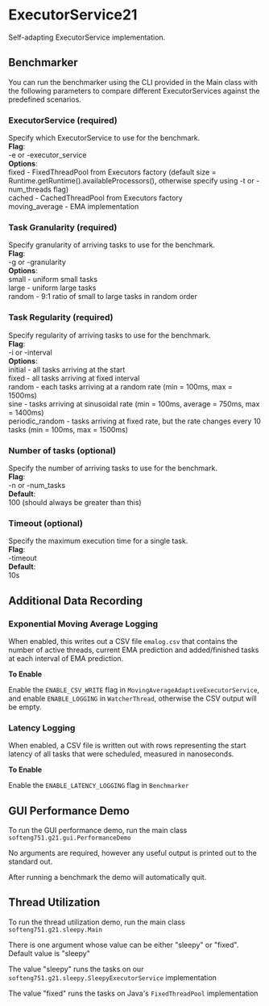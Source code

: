 # ExecutorService21
Self-adapting ExecutorService implementation.

## Benchmarker
You can run the benchmarker using the CLI provided in the Main class with the following parameters to compare different ExecutorServices against the predefined scenarios.

### ExecutorService (required)
Specify which ExecutorService to use for the benchmark.  
**Flag**:  
-e or -executor_service  
**Options**:  
fixed - FixedThreadPool from Executors factory (default size = Runtime.getRuntime().availableProcessors(), otherwise specify using -t or -num_threads flag)  
cached - CachedThreadPool from Executors factory  
moving_average - EMA implementation

### Task Granularity (required)
Specify granularity of arriving tasks to use for the benchmark.  
**Flag**:  
-g or -granularity  
**Options**:  
small - uniform small tasks  
large - uniform large tasks  
random - 9:1 ratio of small to large tasks in random order  

### Task Regularity (required)
Specify regularity of arriving tasks to use for the benchmark.  
**Flag**:  
-i or -interval  
**Options**:  
initial - all tasks arriving at the start  
fixed - all tasks arriving at fixed interval  
random - each tasks arriving at a random rate (min = 100ms, max = 1500ms)  
sine - tasks arriving at sinusoidal rate (min = 100ms, average = 750ms, max = 1400ms)  
periodic_random - tasks arriving at fixed rate, but the rate changes every 10 tasks (min = 100ms, max = 1500ms)

### Number of tasks (optional)
Specify the number of arriving tasks to use for the benchmark.  
**Flag**:  
-n or -num_tasks  
**Default**:  
100 (should always be greater than this)

### Timeout (optional)
Specify the maximum execution time for a single task.  
**Flag**:  
-timeout  
**Default**:  
10s

## Additional Data Recording
### Exponential Moving Average Logging
When enabled, this writes out a CSV file `emalog.csv` that contains the number of active threads, current EMA prediction and added/finished tasks at each interval of EMA prediction.

**To Enable**

Enable the `ENABLE_CSV_WRITE` flag in `MovingAverageAdaptiveExecutorService`, and enable `ENABLE_LOGGING` in `WatcherThread`, otherwise the CSV output will be empty.
### Latency Logging
When enabled, a CSV file is written out with rows representing the start latency of all tasks that were scheduled, measured in nanoseconds.

**To Enable**

Enable the `ENABLE_LATENCY_LOGGING` flag in `Benchmarker`

## GUI Performance Demo

To run the GUI performance demo, run the main class `softeng751.g21.gui.PerformanceDemo`

No arguments are required, however any useful output is printed out to the standard out.

After running a benchmark the demo will automatically quit.

## Thread Utilization

To run the thread utilization demo, run the main class `softeng751.g21.sleepy.Main`

There is one argument whose value can be either "sleepy" or "fixed". Default value is "sleepy"

The value "sleepy" runs the tasks on our `softeng751.g21.sleepy.SleepyExecutorService` implementation

The value "fixed" runs the tasks on Java's `FixedThreadPool` implementation

